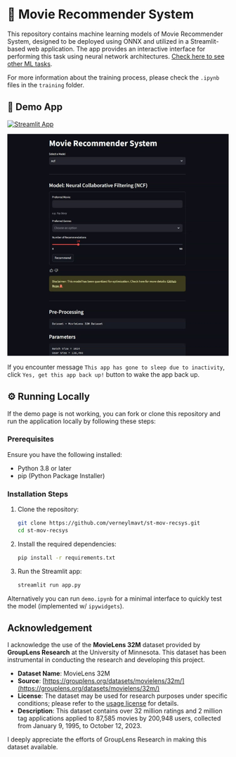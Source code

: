 # 🍿 Movie Recommender System

This repository contains machine learning models of Movie Recommender System, designed to be deployed using ONNX and utilized in a Streamlit-based web application. The app provides an interactive interface for performing this task using neural network architectures. [Check here to see other ML tasks](https://github.com/verneylmavt/ml-model).

For more information about the training process, please check the `.ipynb` files in the `training` folder.

## 🎈 Demo App

[![Streamlit App](https://static.streamlit.io/badges/streamlit_badge_black_white.svg)](https://verneylogyt-mov-recsys.streamlit.app/)

![Demo GIF](https://github.com/verneylmavt/st-mov-recsys/blob/main/assets/demo.gif)

<!-- <img src="https://github.com/verneylmavt/st-mov-recsys/blob/main/assets/demo.gif" alt="Demo GIF" width="750" height="750"> -->

If you encounter message `This app has gone to sleep due to inactivity`, click `Yes, get this app back up!` button to wake the app back up.

<!-- [https://verneylogyt.streamlit.app/](https://verneylogyt.streamlit.app/) -->

## ⚙️ Running Locally

If the demo page is not working, you can fork or clone this repository and run the application locally by following these steps:

### Prerequisites

Ensure you have the following installed:

- Python 3.8 or later
- pip (Python Package Installer)

### Installation Steps

1. Clone the repository:

   ```bash
   git clone https://github.com/verneylmavt/st-mov-recsys.git
   cd st-mov-recsys
   ```

2. Install the required dependencies:

   ```bash
   pip install -r requirements.txt
   ```

3. Run the Streamlit app:
   ```bash
   streamlit run app.py
   ```

Alternatively you can run `demo.ipynb` for a minimal interface to quickly test the model (implemented w/ `ipywidgets`).

## Acknowledgement

I acknowledge the use of the **MovieLens 32M** dataset provided by **GroupLens Research** at the University of Minnesota. This dataset has been instrumental in conducting the research and developing this project.

- **Dataset Name**: MovieLens 32M
- **Source**: [https://grouplens.org/datasets/movielens/32m/](https://grouplens.org/datasets/movielens/32m/)
- **License**: The dataset may be used for research purposes under specific conditions; please refer to the [usage license](https://files.grouplens.org/datasets/movielens/ml-32m-README.html#usage-license) for details.
- **Description**: This dataset contains over 32 million ratings and 2 million tag applications applied to 87,585 movies by 200,948 users, collected from January 9, 1995, to October 12, 2023.

I deeply appreciate the efforts of GroupLens Research in making this dataset available.
